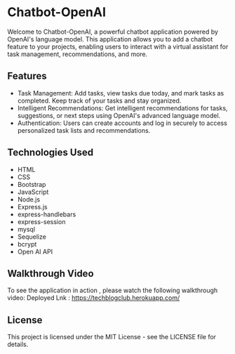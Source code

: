 # Chatbot-OpenAI
Welcome to Chatbot-OpenAI, a powerful chatbot application powered by OpenAI's language model. This application allows you to add a chatbot feature to your projects, enabling users to interact with a virtual assistant for task management, recommendations, and more.

## Features
* Task Management: Add tasks, view tasks due today, and mark tasks as completed. Keep track of your tasks and stay organized.
* Intelligent Recommendations: Get intelligent recommendations for tasks, suggestions, or next steps using OpenAI's advanced language model.
* Authentication: Users can create accounts and log in securely to access personalized task lists and recommendations.

## Technologies Used
* HTML
* CSS
* Bootstrap
* JavaScript
* Node.js
* Express.js
* express-handlebars
* express-session
* mysql
* Sequelize
* bcrypt
* Open AI API

## Walkthrough Video
To see the application in action , please watch the following walkthrough video:                                 Deployed Lnk : https://techblogclub.herokuapp.com/




## License
This project is licensed under the MIT License - see the LICENSE file for details.